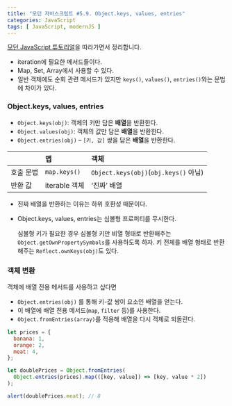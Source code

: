 ```yaml
---
title: "모던 자바스크립트 #5.9. Object.keys, values, entries"
categories: JavaScript
tags: [ JavaScript, modernJS ]
---
```


[모던 JavaScript 튜토리얼](https://ko.javascript.info/)을 따라가면서 정리합니다.

- iteration에 필요한 메서드들이다. 
- Map, Set, Array에서 사용할 수 있다.
- 일반 객체에도 순회 관련 메서드가 있지만 `keys()`, `values()`, `entries()`와는 문법에 차이가 있다.

### Object.keys, values, entries

- `Object.keys(obj)`: 객체의 키만 담은 **배열**을 반환한다.
- `Object.values(obj)`: 객체의 값만 담은 **배열**을 반환한다.
- `Object.entries(obj)` – `[키, 값]` 쌍을 담은 **배열**을 반환한다.

|           | 맵            | 객체                                  |
| :-------- | :------------ | :------------------------------------ |
| 호출 문법 | `map.keys()`  | `Object.keys(obj)`(`obj.keys()` 아님) |
| 반환 값   | iterable 객체 | ‘진짜’ 배열                           |

- 진짜 배열을 반환하는 이유는 하위 호환성 때문이다.

- Object.keys, values, entries는 심볼형 프로퍼티를 무시한다.

  심볼형 키가 필요한 경우 심볼형 키만 비열 형태로 반환해주는 `Object.getOwnPropertySymbols`를 사용하도록 하자. 키 전체를 배열 형태로 반환해주는 `Reflect.ownKeys(obj)`도 있다.

### 객체 변환

객체에 배열 전용 메서드를 사용하고 싶다면 

- `Object.entries(obj)` 를 통해 키-값 쌍이 요소인 배열을 얻는다.
- 이 배열에 배열 전용 메서드(`map`, `filter` 등)를 사용한다.
- `Object.fromEntries(array)`를 적용해 배열을 다시 객체로 되돌린다.

```js
let prices = {
  banana: 1,
  orange: 2,
  meat: 4,
};

let doublePrices = Object.fromEntries(
  Object.entries(prices).map(([key, value]) => [key, value * 2])
);

alert(doublePrices.meat); // 8
```



